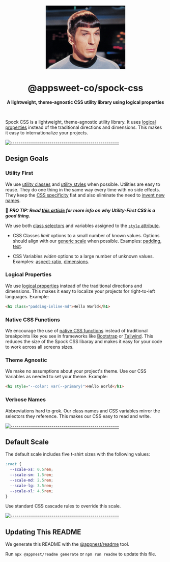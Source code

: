 <!-- ⚠️ This README has been generated from the file(s) "blueprint.md" ⚠️--><p align="center">
  <img src="assets/readme/spock.jpeg" alt="Logo" width="250" height="auto" />
</p>
<h1 align="center">@appsweet-co/spock-css</h1>
<p align="center">
  <b>A lightweight, theme-agnostic CSS utility library using logical properties</b></br>
  <sub><sub>
</p>

<br />

<!-- {{ template:badges }} -->
<!-- 
[![-----------------------------------------------------](https://raw.githubusercontent.com/andreasbm/readme/master/assets/lines/aqua.png)](#table-of-contents)

## Table of Contents

* [Design Goals](#design-goals)
	* [Utility First](#utility-first)
	* [Logical Properties](#logical-properties)
	* [Native CSS Functions](#native-css-functions)
	* [Theme Agnostic](#theme-agnostic)
	* [Verbose Names](#verbose-names)
* [Default Scale](#default-scale)
* [Updating This README](#updating-this-readme) -->

Spock CSS is a lightweight, theme-agnostic utility library. It uses [logical properties](https://developer.mozilla.org/en-US/docs/Web/CSS/CSS_Logical_Properties) instead of the traditional directions and dimensions. This makes it easy to internationalize your projects. 


[![-----------------------------------------------------](https://raw.githubusercontent.com/andreasbm/readme/master/assets/lines/aqua.png)](#design-goals)

## Design Goals

### Utility First

We use [utility classes](https://adamwathan.me/css-utility-classes-and-separation-of-concerns/) and [utility styles](https://www.bonsaicss.com/#style-based-utilities) when possible. Utilities are easy to reuse. They do one thing in the same way every time with no side effects. They keep the [CSS specificity](https://specificity.keegan.st/) flat and also eliminate the need to [invent new names](https://en.wikipedia.org/wiki/Principle_of_least_astonishment).

:dart: ***PRO TIP: Read [this article](https://frontstuff.io/in-defense-of-utility-first-css) for more info on why Utility-First CSS is a good thing.***

We use both [class selectors](https://developer.mozilla.org/en-US/docs/Web/CSS/Class_selectors) and variables assigned to the [`style` attribute](https://developer.mozilla.org/en-US/docs/Web/HTML/Global_attributes/style).

- CSS Classes _limit_ options to a small number of known values. Options should align with our [generic scale](src/theme/utility/_scale.scss) when possible. Examples: [padding](src/theme/utility/_padding.scss), [text](src/theme/utility/_text.scss).

- CSS Variables _widen_ options to a large number of unknown values. Examples: [aspect-ratio](src/theme/utility/_aspect-ratio.scss), [dimensions](src/theme/utility/_dimensions.scss).

### Logical Properties

We use [logical properties](https://developer.mozilla.org/en-US/docs/Web/CSS/CSS_Logical_Properties) instead of the traditional directions and dimensions. This makes it easy to localize your projects for right-to-left languages. Example:

```html
<h1 class="padding-inline-md">Hello World</h1>
```

### Native CSS Functions

We encourage the use of [native CSS functions](https://developer.mozilla.org/en-US/docs/Web/CSS/CSS_Functions#math_functions) instead of traditional breakpoints like you see in frameworks like [Bootstrap](https://getbootstrap.com/docs/5.1/layout/breakpoints/) or [Tailwind](https://tailwindcss.com/docs/breakpoints). This reduces the size of the Spock CSS libaray and makes it easy for your code to work across all screens sizes.

### Theme Agnostic

We make no assumptions about your project's theme. Use our CSS Variables as needed to set your theme. Example:

```html
<h1 style="--color: var(--primary)">Hello World</h1>
```

### Verbose Names

Abbreviations hard to grok. Our class names and CSS variables mirror the selectors they reference. This makes our CSS easy to read and write.


[![-----------------------------------------------------](https://raw.githubusercontent.com/andreasbm/readme/master/assets/lines/aqua.png)](#default-scale)

## Default Scale

The default scale includes five t-shirt sizes with the following values:

```css
:root {
  --scale-xs: 0.5rem;
  --scale-sm: 1.5rem;
  --scale-md: 2.5rem;
  --scale-lg: 3.5rem;
  --scale-xl: 4.5rem;
}
```

Use standard CSS cascade rules to override this scale. 


[![-----------------------------------------------------](https://raw.githubusercontent.com/andreasbm/readme/master/assets/lines/aqua.png)](#updating-this-readme)

## Updating This README

We generate this README with the [@appnest/readme](https://github.com/andreasbm/readme) tool.

Run `npx @appnest/readme generate` or `npm run readme` to update this file.
